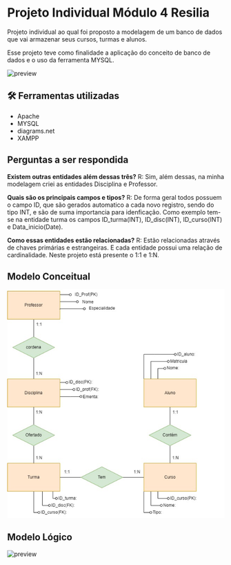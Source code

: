 # Projeto Individual Módulo 4 Resilia

Projeto individual ao qual foi proposto a modelagem de um banco de dados que vai armazenar seus cursos, turmas e alunos.


Esse projeto teve como finalidade a aplicação do conceito de banco de dados e o uso da ferramenta MYSQL.

![preview](./CSS/img/Sql.png)

## :hammer_and_wrench: Ferramentas utilizadas
* Apache
* MYSQL
* diagrams.net
* XAMPP

## Perguntas a ser respondida
**Existem outras entidades além dessas três?**
R: Sim, além dessas, na minha modelagem criei as entidades Disciplina e Professor.

**Quais são os principais campos e tipos?**
R: De forma geral todos possuem o campo ID, que são gerados automatico a cada novo registro, sendo do tipo INT, e são de suma importancia para idenficação. Como exemplo tem-se na entidade turma os campos ID_turma(INT), ID_disc(INT), ID_curso(INT) e Data_inicio(Date).

**Como essas entidades estão relacionadas?**
R: Estão relacionadas através de chaves primárias e estrangeiras. E cada entidade possui uma relação de cardinalidade. Neste projeto está presente o 1:1 e 1:N. 

## Modelo Conceitual
![preview](./img/Diagrama_conceitual_md4.jpg)

## Modelo Lógico
![preview](.img/PI_modelo_logico_md4.png)
